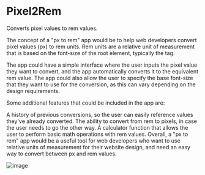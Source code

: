 # Pixel2Rem
Converts pixel values to rem values.

The concept of a "px to rem" app would be to help web developers convert pixel values (px) to rem units. Rem units are a relative unit of measurement that is based on the font-size of the root element, typically the <html> tag.

The app could have a simple interface where the user inputs the pixel value they want to convert, and the app automatically converts it to the equivalent rem value. The app could also allow the user to specify the base font-size that they want to use for the conversion, as this can vary depending on the design requirements.

Some additional features that could be included in the app are:

A history of previous conversions, so the user can easily reference values they've already converted.
The ability to convert from rem to pixels, in case the user needs to go the other way.
A calculator function that allows the user to perform basic math operations with rem values.
Overall, a "px to rem" app would be a useful tool for web developers who want to use relative units of measurement for their website design, and need an easy way to convert between px and rem values.

![image](https://user-images.githubusercontent.com/121975087/224346143-a88f0c34-b902-43c5-9d05-4accc9e81edc.png)

